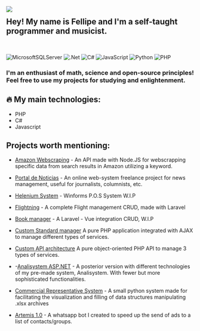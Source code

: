 <img align="left" src="https://user-images.githubusercontent.com/110192027/191017416-15907fc3-0310-4143-9138-1f724cca308e.png">

## Hey! My name is Fellipe and I'm a self-taught programmer and musicist.
<br>

![MicrosoftSQLServer](https://img.shields.io/badge/Microsoft%20SQL%20Server-CC2927?style=for-the-badge&logo=microsoft%20sql%20server&logoColor=white)
![.Net](https://img.shields.io/badge/.NET-5C2D91?style=for-the-badge&logo=.net&logoColor=white)
![C#](https://img.shields.io/badge/c%23-%23239120.svg?style=for-the-badge&logo=c-sharp&logoColor=white)
![JavaScript](https://img.shields.io/badge/javascript-%23323330.svg?style=for-the-badge&logo=javascript&logoColor=%23F7DF1E)
![Python](https://img.shields.io/badge/python-3670A0?style=for-the-badge&logo=python&logoColor=ffdd54)
![PHP](https://img.shields.io/badge/php-%23777BB4.svg?style=for-the-badge&logo=php&logoColor=white)

### I'm an enthusiast of math, science and open-source principles! Feel free to use my projects for studying and enlightenment.

## 🔥 My main technologies:
- PHP
- C#
- Javascript

## Projects worth mentioning:
- [Amazon Webscraping](https://github.com/luizfellips/node-api-scrape) - An API made with Node.JS for webscrapping specific data from search results in Amazon utilizing a keyword.
- [Portal de Noticias](https://github.com/luizfellips/portal-de-noticias) - An online web-system freelance project for news management, useful for journalists, columnists, etc.

- [Helenium System](https://github.com/luizfellips/P.D.V-SistemaHelenium) - Winforms P.O.S System W.I.P
  
- [Flightning](https://github.com/luizfellips/flightning) - A complete Flight management CRUD, made with Laravel
  
- [Book manager](https://github.com/luizfellips/book-manager) - A Laravel - Vue integration CRUD, W.I.P

- [Custom Standard manager](https://github.com/luizfellips/Standard-Manager-PHP) A pure PHP application integrated with AJAX to manage different types of services.

- [Custom API architecture](https://github.com/luizfellips/custom-api) A pure object-oriented PHP API to manage 3 types of services.
  
- -[Analisystem ASP.NET](https://github.com/luizfellips/Analisystem-NET) - A posterior version with different technologies of my pre-made system, Analisystem. With fewer but more sophisticated functionalities.
  
- [Commercial Representative System](https://github.com/luizfellips/Commercial-Representation-System) - A small python system made for facilitating the visualization and filling of data structures manipulating .xlsx archives
  
- [Artemis 1.0](https://github.com/luizfellips/Artemis1.0) - A whatsapp bot I created to speed up the send of ads to a list of contacts/groups.
